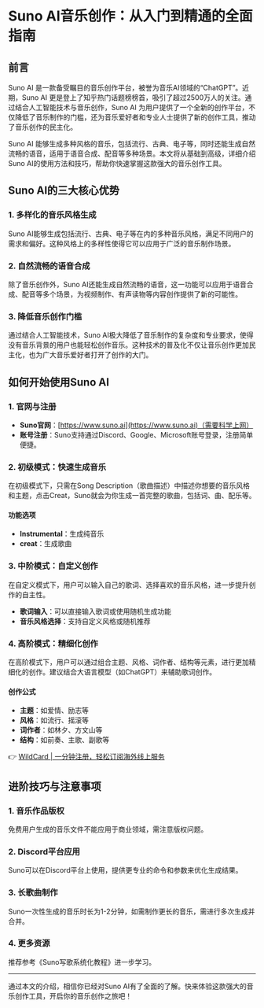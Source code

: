 # Suno AI音乐创作：从入门到精通的全面指南

## 前言

Suno AI 是一款备受瞩目的音乐创作平台，被誉为音乐AI领域的“ChatGPT”。近期，Suno AI 更是登上了知乎热门话题榜榜首，吸引了超过2500万人的关注。通过结合人工智能技术与音乐创作，Suno AI 为用户提供了一个全新的创作平台，不仅降低了音乐制作的门槛，还为音乐爱好者和专业人士提供了新的创作工具，推动了音乐创作的民主化。

Suno AI 能够生成多种风格的音乐，包括流行、古典、电子等，同时还能生成自然流畅的语音，适用于语音合成、配音等多种场景。本文将从基础到高级，详细介绍Suno AI的使用方法和技巧，帮助你快速掌握这款强大的音乐创作工具。

## Suno AI的三大核心优势

### 1. 多样化的音乐风格生成
Suno AI能够生成包括流行、古典、电子等在内的多种音乐风格，满足不同用户的需求和偏好。这种风格上的多样性使得它可以应用于广泛的音乐制作场景。

### 2. 自然流畅的语音合成
除了音乐创作外，Suno AI还能生成自然流畅的语音，这一功能可以应用于语音合成、配音等多个场景，为视频制作、有声读物等内容创作提供了新的可能性。

### 3. 降低音乐创作门槛
通过结合人工智能技术，Suno AI极大降低了音乐制作的复杂度和专业要求，使得没有音乐背景的用户也能轻松创作音乐。这种技术的普及化不仅让音乐创作更加民主化，也为广大音乐爱好者打开了创作的大门。

## 如何开始使用Suno AI

### 1. 官网与注册

- **Suno官网**：[https://www.suno.ai](https://www.suno.ai)（需要科学上网）
- **账号注册**：Suno支持通过Discord、Google、Microsoft账号登录，注册简单便捷。

### 2. 初级模式：快速生成音乐

在初级模式下，只需在Song Description（歌曲描述）中描述你想要的音乐风格和主题，点击Creat，Suno就会为你生成一首完整的歌曲，包括词、曲、配乐等。

#### 功能选项
- **Instrumental**：生成纯音乐
- **creat**：生成歌曲

### 3. 中阶模式：自定义创作

在自定义模式下，用户可以输入自己的歌词、选择喜欢的音乐风格，进一步提升创作的自主性。

- **歌词输入**：可以直接输入歌词或使用随机生成功能
- **音乐风格选择**：支持自定义风格或随机推荐

### 4. 高阶模式：精细化创作

在高阶模式下，用户可以通过组合主题、风格、词作者、结构等元素，进行更加精细化的创作。建议结合大语言模型（如ChatGPT）来辅助歌词创作。

#### 创作公式
- **主题**：如爱情、励志等
- **风格**：如流行、摇滚等
- **词作者**：如林夕、方文山等
- **结构**：如前奏、主歌、副歌等

👉 [WildCard | 一分钟注册，轻松订阅海外线上服务](https://bbtdd.com/WildCard)

## 进阶技巧与注意事项

### 1. 音乐作品版权
免费用户生成的音乐文件不能应用于商业领域，需注意版权问题。

### 2. Discord平台应用
Suno可以在Discord平台上使用，提供更专业的命令和参数来优化生成结果。

### 3. 长歌曲制作
Suno一次性生成的音乐时长为1-2分钟，如需制作更长的音乐，需进行多次生成并合并。

### 4. 更多资源
推荐参考《Suno写歌系统化教程》进一步学习。

---

通过本文的介绍，相信你已经对Suno AI有了全面的了解。快来体验这款强大的音乐创作工具，开启你的音乐创作之旅吧！